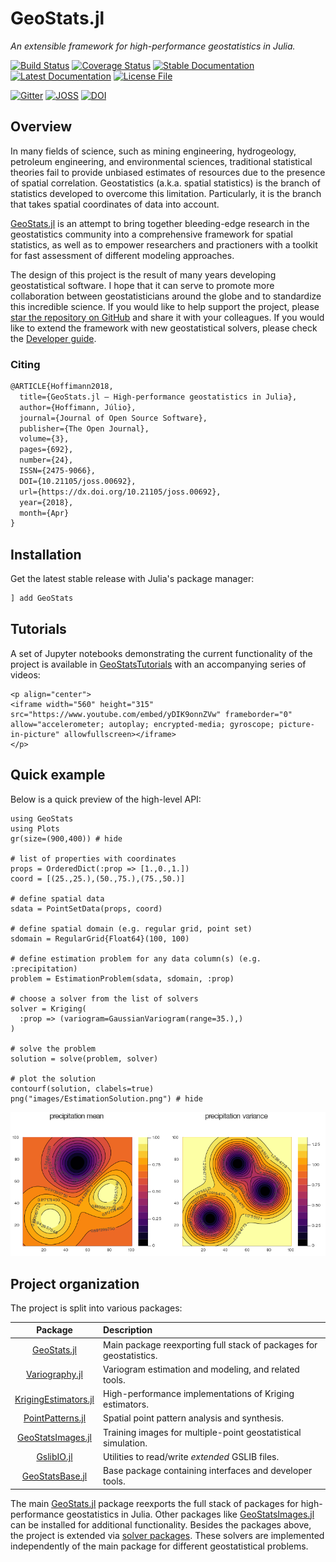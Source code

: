 # GeoStats.jl

*An extensible framework for high-performance geostatistics in Julia.*

[![Build Status](https://travis-ci.org/JuliaEarth/GeoStats.jl.svg?branch=master)](https://travis-ci.org/JuliaEarth/GeoStats.jl)
[![Coverage Status](https://codecov.io/gh/JuliaEarth/GeoStats.jl/branch/master/graph/badge.svg)](https://codecov.io/gh/JuliaEarth/GeoStats.jl)
[![Stable Documentation](https://img.shields.io/badge/docs-stable-blue.svg)](https://JuliaEarth.github.io/GeoStats.jl/stable)
[![Latest Documentation](https://img.shields.io/badge/docs-latest-blue.svg)](https://JuliaEarth.github.io/GeoStats.jl/latest)
[![License File](https://img.shields.io/badge/license-ISC-blue.svg)](https://github.com/JuliaEarth/GeoStats.jl/blob/master/LICENSE)

[![Gitter](https://img.shields.io/badge/chat-on%20gitter-bc0067.svg)](https://gitter.im/JuliaEarth/GeoStats.jl)
[![JOSS](https://joss.theoj.org/papers/10.21105/joss.00692/status.svg)](https://doi.org/10.21105/joss.00692)
[![DOI](https://zenodo.org/badge/33827844.svg)](https://zenodo.org/badge/latestdoi/33827844)

## Overview

In many fields of science, such as mining engineering, hydrogeology, petroleum
engineering, and environmental sciences, traditional statistical theories fail
to provide unbiased estimates of resources due to the presence of spatial
correlation. Geostatistics (a.k.a. spatial statistics) is the branch of
statistics developed to overcome this limitation. Particularly, it is the
branch that takes spatial coordinates of data into account.

[GeoStats.jl](https://github.com/JuliaEarth/GeoStats.jl) is an attempt to bring
together bleeding-edge research in the geostatistics community into a comprehensive
framework for spatial statistics, as well as to empower researchers and practioners
with a toolkit for fast assessment of different modeling approaches.

The design of this project is the result of many years developing geostatistical
software. I hope that it can serve to promote more collaboration between
geostatisticians around the globe and to standardize this incredible science.
If you would like to help support the project, please
[star the repository on GitHub](https://github.com/JuliaEarth/GeoStats.jl) and
share it with your colleagues. If you would like to extend the framework with
new geostatistical solvers, please check the [Developer guide](devguide/basics.md).

### Citing

```latex
@ARTICLE{Hoffimann2018,
  title={GeoStats.jl – High-performance geostatistics in Julia},
  author={Hoffimann, Júlio},
  journal={Journal of Open Source Software},
  publisher={The Open Journal},
  volume={3},
  pages={692},
  number={24},
  ISSN={2475-9066},
  DOI={10.21105/joss.00692},
  url={https://dx.doi.org/10.21105/joss.00692},
  year={2018},
  month={Apr}
}
```

## Installation

Get the latest stable release with Julia's package manager:

```julia
] add GeoStats
```

## Tutorials

A set of Jupyter notebooks demonstrating the current functionality of the project
is available in [GeoStatsTutorials](https://github.com/JuliaEarth/GeoStatsTutorials)
with an accompanying series of videos:

```@raw html
<p align="center">
<iframe width="560" height="315" src="https://www.youtube.com/embed/yDIK9onnZVw" frameborder="0" allow="accelerometer; autoplay; encrypted-media; gyroscope; picture-in-picture" allowfullscreen></iframe>
</p>
```

## Quick example

Below is a quick preview of the high-level API:

```@example overview
using GeoStats
using Plots
gr(size=(900,400)) # hide

# list of properties with coordinates
props = OrderedDict(:prop => [1.,0.,1.])
coord = [(25.,25.),(50.,75.),(75.,50.)]

# define spatial data
sdata = PointSetData(props, coord)

# define spatial domain (e.g. regular grid, point set)
sdomain = RegularGrid{Float64}(100, 100)

# define estimation problem for any data column(s) (e.g. :precipitation)
problem = EstimationProblem(sdata, sdomain, :prop)

# choose a solver from the list of solvers
solver = Kriging(
  :prop => (variogram=GaussianVariogram(range=35.),)
)

# solve the problem
solution = solve(problem, solver)

# plot the solution
contourf(solution, clabels=true)
png("images/EstimationSolution.png") # hide
```
![](images/EstimationSolution.png)

## Project organization

The project is split into various packages:

| Package | Description |
|:-------:|:------------|
| [GeoStats.jl](https://github.com/JuliaEarth/GeoStats.jl) | Main package reexporting full stack of packages for geostatistics. |
| [Variography.jl](https://github.com/JuliaEarth/Variography.jl) | Variogram estimation and modeling, and related tools. |
| [KrigingEstimators.jl](https://github.com/JuliaEarth/KrigingEstimators.jl) | High-performance implementations of Kriging estimators. |
| [PointPatterns.jl](https://github.com/JuliaEarth/PointPatterns.jl) | Spatial point pattern analysis and synthesis. |
| [GeoStatsImages.jl](https://github.com/JuliaEarth/GeoStatsImages.jl) | Training images for multiple-point geostatistical simulation. |
| [GslibIO.jl](https://github.com/JuliaEarth/GslibIO.jl) | Utilities to read/write *extended* GSLIB files. |
| [GeoStatsBase.jl](https://github.com/JuliaEarth/GeoStatsBase.jl) | Base package containing interfaces and developer tools. |

The main [GeoStats.jl](https://github.com/JuliaEarth/GeoStats.jl) package reexports
the full stack of packages for high-performance geostatistics in Julia. Other
packages like [GeoStatsImages.jl](https://github.com/JuliaEarth/GeoStatsImages.jl)
can be installed for additional functionality. Besides the packages above, the
project is extended via [solver packages](solvers.md). These solvers are implemented
independently of the main package for different geostatistical problems.
